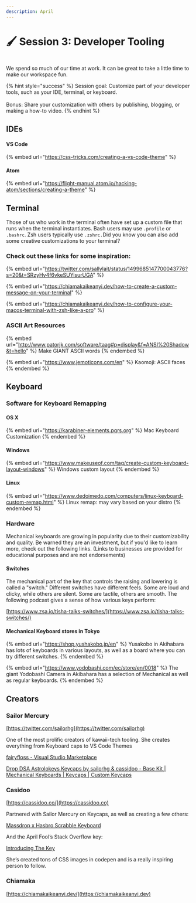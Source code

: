 ```yaml
---
description: April
---
```


# 🖌 Session 3: Developer Tooling

\
We spend so much of our time at work. It can be great to take a little time to make our workspace fun.

{% hint style="success" %}
Session goal: Customize part of your developer tools, such as your IDE, terminal, or keyboard.\
\
Bonus: Share your customization with others by publishing, blogging, or making a how-to video.
{% endhint %}



## IDEs

#### VS Code

{% embed url="https://css-tricks.com/creating-a-vs-code-theme" %}

#### Atom

{% embed url="https://flight-manual.atom.io/hacking-atom/sections/creating-a-theme" %}

## Terminal

Those of us who work in the terminal often have set up a custom file that runs when the terminal instantiates. Bash users may use `.profile` or `.bashrc`.  Zsh users typically use `.zshrc.`Did you know you can also add some creative customizations to your terminal?



### Check out these links for some inspiration:&#x20;

{% embed url="https://twitter.com/sallylait/status/1499685147700043776?s=20&t=SRzyHv4f6vkeSUYisurUGA" %}

{% embed url="https://chiamakaikeanyi.dev/how-to-create-a-custom-message-on-your-terminal" %}

{% embed url="https://chiamakaikeanyi.dev/how-to-configure-your-macos-terminal-with-zsh-like-a-pro" %}

### ASCII Art Resources

{% embed url="http://www.patorjk.com/software/taag#p=display&f=ANSI%20Shadow&t=hello" %}
Make GIANT ASCII words
{% endembed %}

{% embed url="https://www.jemoticons.com/en" %}
Kaomoji: ASCII faces
{% endembed %}

## Keyboard

### Software for Keyboard Remapping

#### OS X

{% embed url="https://karabiner-elements.pqrs.org" %}
Mac Keyboard Customization
{% endembed %}

#### Windows

{% embed url="https://www.makeuseof.com/tag/create-custom-keyboard-layout-windows" %}
Windows custom layout
{% endembed %}

#### Linux

{% embed url="https://www.dedoimedo.com/computers/linux-keyboard-custom-remap.html" %}
Linux remap: may vary based on your distro
{% endembed %}

### Hardware

Mechanical keyboards are growing in popularity due to their customizability and quality. Be warned they are an investment, but if you'd like to learn more, check out the following links. (Links to businesses are provided for educational purposes and are not endorsements)

#### Switches

The mechanical part of the key that controls the raising and lowering is called a "switch." Different switches have different feels. Some are loud and clicky, while others are silent. Some are tactile, others are smooth. The following podcast gives a sense of how various keys perform:

[https://www.zsa.io/tisha-talks-switches/](https://www.zsa.io/tisha-talks-switches/)

#### Mechanical Keyboard stores in Tokyo

{% embed url="https://shop.yushakobo.jp/en" %}
Yusakobo in Akihabara has lots of keyboards in various layouts, as well as a board where you can try different switches.
{% endembed %}

{% embed url="https://www.yodobashi.com/ec/store/en/0018" %}
The giant Yodobashi Camera in Akibahara has a selection of Mechanical as well as regular keyboards.
{% endembed %}





## Creators

### Sailor Mercury

[https://twitter.com/sailorhg](https://twitter.com/sailorhg)

One of the most prolific creators of kawaii-tech tooling. She creates everything from Keyboard caps to VS Code Themes

[fairyfloss - Visual Studio Marketplace](https://marketplace.visualstudio.com/items?itemName=nopjmp.fairyfloss)

[Drop DSA Astrolokeys Keycaps by sailorhg & cassidoo - Base Kit | Mechanical Keyboards | Keycaps | Custom Keycaps](https://drop.com/buy/drop-dsa-astrolokeys-keycaps-by-sailorhg-and-cassidoo?defaultSelectionIds=963789)

### Casidoo

[https://cassidoo.co/](https://cassidoo.co)

Partnered with Sailor Mercury on Keycaps, as well as creating a few others:

[Massdrop x Hasbro Scrabble Keyboard](https://www.producthunt.com/posts/massdrop-x-hasbro-scrabble-keyboard)

And the April Fool’s Stack Overflow key:

[Introducing The Key](https://stackoverflow.blog/2021/03/31/the-key-copy-paste/)

She’s created tons of CSS images in codepen and is a really inspiring person to follow.



### Chiamaka

[https://chiamakaikeanyi.dev/](https://chiamakaikeanyi.dev)
